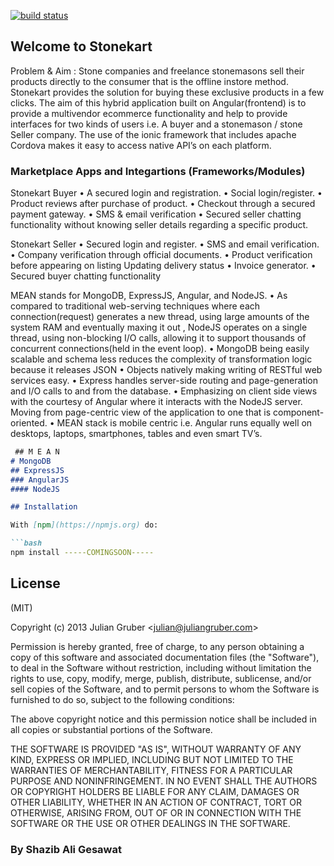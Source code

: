 [![build status](https://travis-ci.org/he77y/Stonekart-A-Cross-Platform-Ecommerce-Solution.svg)](https://travis-ci.org/profile/he77y/Stonekart-A-Cross-Platform-Ecommerce-Solution.)

## Welcome to Stonekart

Problem & Aim :
Stone companies and freelance stonemasons sell their products directly to the consumer that is the offline instore method. Stonekart provides the solution for buying these exclusive products in a few clicks. The aim of this hybrid application built on Angular(frontend) is to provide a multivendor ecommerce functionality and help to provide interfaces for two kinds of users i.e. A buyer and a stonemason / stone Seller company. The use of the ionic framework that includes apache Cordova makes it easy to access native API’s on each platform.

### Marketplace Apps and Integartions (Frameworks/Modules)

Stonekart Buyer
• A secured login and registration.
• Social login/register.
• Product reviews after purchase of product.
• Checkout through a secured payment gateway.
• SMS & email verification
• Secured seller chatting functionality without
  knowing seller details regarding a specific product.

Stonekart Seller
• Secured login and register.
• SMS and email verification.
• Company verification through official documents.
• Product verification before appearing on listing Updating delivery status
• Invoice generator.
• Secured buyer chatting functionality

MEAN stands for MongoDB, ExpressJS, Angular, and NodeJS.
• As compared to traditional web-serving techniques where each connection(request) generates a new thread, using large amounts of the system RAM and eventually maxing it out , NodeJS operates on a single thread, using non-blocking I/O calls, allowing it to support thousands of concurrent connections(held in the event loop).
• MongoDB being easily scalable and schema less reduces the complexity of transformation logic because it releases JSON • Objects natively making writing of RESTful web services easy. • Express handles server-side routing and page-generation and I/O calls to and from the database.
• Emphasizing on client side views with the courtesy of Angular where it interacts with the NodeJS server. Moving from page-centric view of the application to one that is component-oriented. 
• MEAN stack is mobile centric i.e. Angular runs equally well on desktops, laptops, smartphones, tables and even smart TV’s.
```markdown
 ## M E A N
# MongoDB
## ExpressJS
### AngularJS
#### NodeJS

## Installation

With [npm](https://npmjs.org) do:

```bash
npm install -----COMINGSOON-----
```

## License

(MIT)

Copyright (c) 2013 Julian Gruber &lt;julian@juliangruber.com&gt;

Permission is hereby granted, free of charge, to any person obtaining a copy of
this software and associated documentation files (the "Software"), to deal in
the Software without restriction, including without limitation the rights to
use, copy, modify, merge, publish, distribute, sublicense, and/or sell copies
of the Software, and to permit persons to whom the Software is furnished to do
so, subject to the following conditions:

The above copyright notice and this permission notice shall be included in all
copies or substantial portions of the Software.

THE SOFTWARE IS PROVIDED "AS IS", WITHOUT WARRANTY OF ANY KIND, EXPRESS OR
IMPLIED, INCLUDING BUT NOT LIMITED TO THE WARRANTIES OF MERCHANTABILITY,
FITNESS FOR A PARTICULAR PURPOSE AND NONINFRINGEMENT. IN NO EVENT SHALL THE
AUTHORS OR COPYRIGHT HOLDERS BE LIABLE FOR ANY CLAIM, DAMAGES OR OTHER
LIABILITY, WHETHER IN AN ACTION OF CONTRACT, TORT OR OTHERWISE, ARISING FROM,
OUT OF OR IN CONNECTION WITH THE SOFTWARE OR THE USE OR OTHER DEALINGS IN THE
SOFTWARE.

### By Shazib Ali Gesawat

